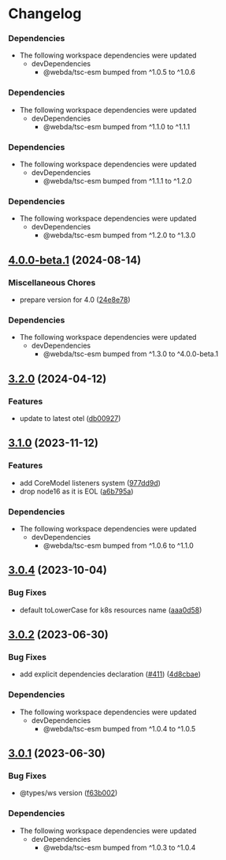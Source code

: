 # Changelog

### Dependencies

* The following workspace dependencies were updated
  * devDependencies
    * @webda/tsc-esm bumped from ^1.0.5 to ^1.0.6

### Dependencies

* The following workspace dependencies were updated
  * devDependencies
    * @webda/tsc-esm bumped from ^1.1.0 to ^1.1.1

### Dependencies

* The following workspace dependencies were updated
  * devDependencies
    * @webda/tsc-esm bumped from ^1.1.1 to ^1.2.0

### Dependencies

* The following workspace dependencies were updated
  * devDependencies
    * @webda/tsc-esm bumped from ^1.2.0 to ^1.3.0

## [4.0.0-beta.1](https://github.com/loopingz/webda.io/compare/workout-v3.2.0...workout-v4.0.0-beta.1) (2024-08-14)


### Miscellaneous Chores

* prepare version for 4.0 ([24e8e78](https://github.com/loopingz/webda.io/commit/24e8e789b8e4ac2364ac0d1669b115237ff4be6d))


### Dependencies

* The following workspace dependencies were updated
  * devDependencies
    * @webda/tsc-esm bumped from ^1.3.0 to ^4.0.0-beta.1

## [3.2.0](https://github.com/loopingz/webda.io/compare/workout-v3.1.3...workout-v3.2.0) (2024-04-12)


### Features

* update to latest otel ([db00927](https://github.com/loopingz/webda.io/commit/db00927fa3bc442b21aac2a970b0da33b6c845b6))

## [3.1.0](https://github.com/loopingz/webda.io/compare/workout-v3.0.4...workout-v3.1.0) (2023-11-12)


### Features

* add CoreModel listeners system ([977dd9d](https://github.com/loopingz/webda.io/commit/977dd9d8a04f5b3e6d19f09f8755277b26242a18))
* drop node16 as it is EOL ([a6b795a](https://github.com/loopingz/webda.io/commit/a6b795a76e5089a0cf81269c49e00131bc17c1a9))


### Dependencies

* The following workspace dependencies were updated
  * devDependencies
    * @webda/tsc-esm bumped from ^1.0.6 to ^1.1.0

## [3.0.4](https://github.com/loopingz/webda.io/compare/workout-v3.0.3...workout-v3.0.4) (2023-10-04)


### Bug Fixes

* default toLowerCase for k8s resources name ([aaa0d58](https://github.com/loopingz/webda.io/commit/aaa0d5844f12532d2eb3a5813968a730deb4d4d0))

## [3.0.2](https://github.com/loopingz/webda.io/compare/workout-v3.0.1...workout-v3.0.2) (2023-06-30)


### Bug Fixes

* add explicit dependencies declaration ([#411](https://github.com/loopingz/webda.io/issues/411)) ([4d8cbae](https://github.com/loopingz/webda.io/commit/4d8cbae4d6d31b62df98832591bc97ca77ae6a69))


### Dependencies

* The following workspace dependencies were updated
  * devDependencies
    * @webda/tsc-esm bumped from ^1.0.4 to ^1.0.5

## [3.0.1](https://github.com/loopingz/webda.io/compare/workout-v3.0.0...workout-v3.0.1) (2023-06-30)


### Bug Fixes

* @types/ws version ([f63b002](https://github.com/loopingz/webda.io/commit/f63b0025b72f96f4282fbd30232f02164134ed5e))


### Dependencies

* The following workspace dependencies were updated
  * devDependencies
    * @webda/tsc-esm bumped from ^1.0.3 to ^1.0.4
